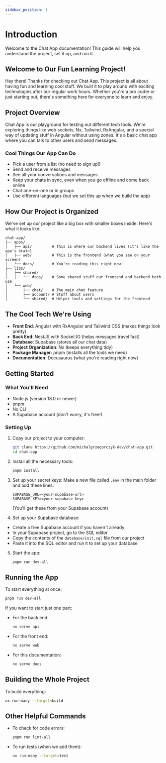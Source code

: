 ```yaml
---
sidebar_position: 1
---
```


# Introduction

Welcome to the Chat App documentation! This guide will help you understand the project, set it up, and run it.

## Welcome to Our Fun Learning Project!

Hey there! Thanks for checking out Chat App. This project is all about having fun and learning cool stuff. We built it to play around with exciting technologies after our regular work hours. Whether you're a pro coder or just starting out, there's something here for everyone to learn and enjoy.

## Project Overview

Chat App is our playground for testing out different tech tools. We're exploring things like web sockets, Nx, Tailwind, RxAngular, and a special way of updating stuff in Angular without using zones. It's a basic chat app where you can talk to other users and send messages.

### Cool Things Our App Can Do

- Pick a user from a list (no need to sign up!)
- Send and receive messages
- See all your conversations and messages
- Keep your chats in sync, even when you go offline and come back online
- Chat one-on-one or in groups
- Use different languages (but we set this up when we build the app)

## How Our Project is Organized

We've set up our project like a big box with smaller boxes inside. Here's what it looks like:

```
chat-app/
├── apps/
│   ├── api/         # This is where our backend lives (it's like the app's brain)
│   ├── web/         # This is the frontend (what you see on your screen)
│   └── docs/        # You're reading this right now!
├── libs/
│   ├── shared/
│   │   └── dtos/    # Some shared stuff our frontend and backend both use
│   └── web/
│       ├── chat/    # The main chat feature
│       ├── account/ # Stuff about users
│       └── shared/  # Helper tools and settings for the frontend
```

## The Cool Tech We're Using

- **Front End**: Angular with RxAngular and Tailwind CSS (makes things look pretty)
- **Back End**: NestJS with Socket.IO (helps messages travel fast)
- **Database**: Supabase (stores all our chat data)
- **Project Organization**: Nx (keeps everything tidy)
- **Package Manager**: pnpm (installs all the tools we need)
- **Documentation**: Docusaurus (what you're reading right now)

## Getting Started

### What You'll Need

- Node.js (version 18.0 or newer)
- pnpm
- Nx CLI
- A Supabase account (don't worry, it's free!)

### Setting Up

1. Copy our project to your computer:
   ```bash
   git clone https://github.com/michalgrzegorczyk-dev/chat-app.git
   cd chat-app
   ```

2. Install all the necessary tools:
   ```bash
   pnpm install
   ```

3. Set up your secret keys:
   Make a new file called `.env` in the main folder and add these lines:
   ```
   SUPABASE_URL=<your-supabase-url>
   SUPABASE_KEY=<your-supabase-key>
   ```
   (You'll get these from your Supabase account)

4. Set up your Supabase database:
  - Create a free Supabase account if you haven't already
  - In your Supabase project, go to the SQL editor
  - Copy the contents of the `database/init.sql` file from our project
  - Paste it into the SQL editor and run it to set up your database

5. Start the app:
   ```bash
   pnpm run dev-all
   ```

## Running the App

To start everything at once:

```bash
pnpm run dev-all
```

If you want to start just one part:

- For the back end:
  ```bash
  nx serve api
  ```

- For the front end:
  ```bash
  nx serve web
  ```

- For this documentation:
  ```bash
  nx serve docs
  ```

## Building the Whole Project

To build everything:

```bash
nx run-many --target=build
```

## Other Helpful Commands

- To check for code errors:
  ```bash
  pnpm run lint-all
  ```

- To run tests (when we add them):
  ```bash
  nx run-many --target=test
  ```

[//]: # (## Contributing)

[//]: # ()

[//]: # (We welcome contributions to the Chat App project. Please refer to our [Contributing Guidelines]&#40;CONTRIBUTING.md&#41; for more information.)

[//]: # ()

[//]: # (## License)

[//]: # ()

[//]: # (This project is licensed under the MIT License. See the [LICENSE]&#40;LICENSE&#41; file for details.)
